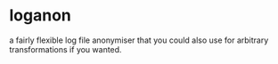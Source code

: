 loganon
=======

a fairly flexible log file anonymiser that you could also use for arbitrary transformations if you wanted.
